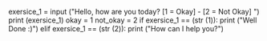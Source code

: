 exersice_1 = input ("Hello, how are you today? [1 = Okay] - [2 = Not Okay] ")
print (exersice_1)
okay = 1
not_okay = 2
if exersice_1 == (str (1)):
    print ("Well Done :)")
elif exersice_1 == (str (2)):
    print ("How can I help you?")
